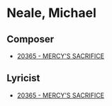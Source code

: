 # Neale, Michael

## Composer

- [20365 - MERCY'S SACRIFICE](/hymns/20365.md)

## Lyricist

- [20365 - MERCY'S SACRIFICE](/hymns/20365.md)

